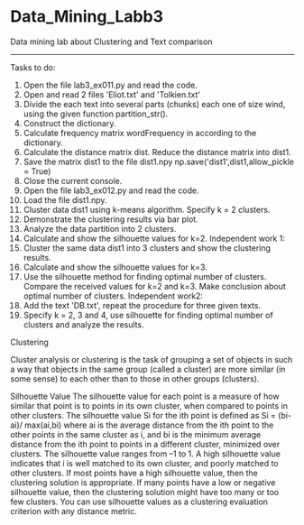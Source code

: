 # Data_Mining_Labb3
 Data mining lab about Clustering and Text comparison

-------------------------------------------------------------------------------------------------------------------------------------------------------------------------------

Tasks to do:
1.	Open the file lab3_ex011.py and read the code. 
2.	Open and read 2 files 'Eliot.txt' and 'Tolkien.txt' 
3.	Divide the each text into several parts (chunks) each one of size wind, using the given function partition_str(). 
4.	Construct the dictionary.
5.	Calculate frequency matrix wordFrequency in according to the dictionary. 
6.	Calculate the distance matrix dist. Reduce the distance matrix into dist1. 
7.	Save the matrix dist1 to the file dist1.npy
np.save('dist1',dist1,allow_pickle = True) 
8.	Close the current console. 
9.	Open the file lab3_ex012.py and read the code. 
10.	Load the file dist1.npy. 
11.	Cluster data dist1 using k-means algorithm. Specify k = 2 clusters. 
12.	Demonstrate the clustering results via bar plot. 
13.	Analyze the data partition into 2 clusters. 
14.	Calculate and show the silhouette values for k=2. 
Independent work 1:
15.	Cluster the same data dist1 into 3 clusters and show the clustering results.
16.	Calculate and show the silhouette values for k=3. 
17.	Use the silhouette method for finding optimal number of clusters. Compare the received values for k=2 and k=3. Make conclusion about optimal number of clusters. 
Independent work2:
18.	Add the text 'DB.txt', repeat the procedure for three given texts. 
19.	Specify k = 2, 3 and 4, use silhouette for finding optimal number of clusters and analyze the results.  

Clustering

Cluster analysis or clustering is the task of grouping a set of objects in such a way that objects in the same group (called a cluster) are more similar (in some sense) to each other than to those in other groups (clusters).
 

Silhouette Value
The silhouette value for each point is a measure of how similar that point is to points in its own cluster, when compared to points in other clusters. The silhouette value Si for the ith point is defined as
Si = (bi-ai)/ max(ai,bi)
where ai is the average distance from the ith point to the other points in the same cluster as i, and bi is the minimum average distance from the ith point to points in a different cluster, minimized over clusters.
The silhouette value ranges from –1 to 1. A high silhouette value indicates that i is well matched to its own cluster, and poorly matched to other clusters. If most points have a high silhouette value, then the clustering solution is appropriate. If many points have a low or negative silhouette value, then the clustering solution might have too many or too few clusters. You can use silhouette values as a clustering evaluation criterion with any distance metric. 
